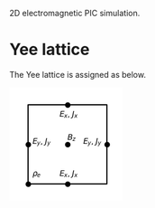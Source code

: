 2D electromagnetic PIC simulation.
# Yee lattice
The Yee lattice is assigned as below.

![./image](Yee.png)
